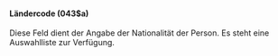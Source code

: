 #### Ländercode (043$a)
Diese Feld dient der Angabe der Nationalität der Person. Es steht eine Auswahlliste zur Verfügung.